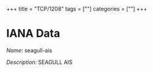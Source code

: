 +++
title = "TCP/1208"
tags = [""]
categories = [""]
+++

# IANA Data

_Name:_ seagull-ais

_Description:_ SEAGULL AIS

